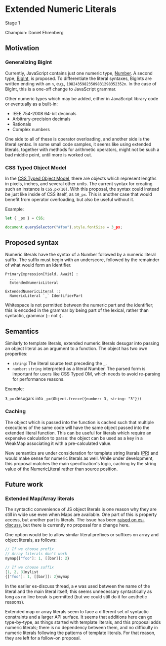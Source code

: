 # Extended Numeric Literals

Stage 1

Champion: Daniel Ehrenberg

## Motivation

### Generalizing BigInt

Currently, JavaScript contains just one numeric type, [Number](https://developer.mozilla.org/en-US/docs/Web/JavaScript/Reference/Global_Objects/Number). A second type, [BigInt](https://github.com/tc39/proposal-bigint), is proposed. To differentiate the literal syntaxes, BigInts are written ending with an `n`, e.g., `19824359823509831298352352n`. In the case of BigInt, this is a one-off change to JavaScript grammar.

Other numeric types which may be added, either in JavaScript library code or eventually as a built-in:
- IEEE 754-2008 64-bit decimals
- Arbitrary-precision decimals
- Rationals
- Complex numbers

One side to all of these is operator overloading, and another side is the literal syntax. In some small code samples, it seems like using extended literals, together with methods for arithmetic operators, might not be such a bad middle point, until more is worked out.

### CSS Typed Object Model

In the [CSS Typed Object Model](https://drafts.css-houdini.org/css-typed-om/#numeric-factory), there are objects which represent lengths in pixels, inches, and several other units. The current syntax for creating such an instance is `CSS.px(10)`. With this proposal, the syntax could instead be just like inside of CSS itself, as `10_px`. This is another case that would benefit from operator overloading, but also be useful without it.

Example:

```js
let { _px } = CSS;

document.querySelector("#foo").style.fontSize = 3_px;
```

## Proposed syntax

Numeric literals have the syntax of a Number followed by a numeric literal suffix. The suffix must begin with an underscore, followed by the remainder of what would form an Identifier.

```
PrimaryExpression[Yield, Await] :
  ...
  ExtendedNumericLiteral

ExtendedNumericLiteral ::
  NumericLiteral `_` IdentifierPart
```

Whitespace is not permitted between the numeric part and the identifier; this is encoded in the grammar by being part of the lexical, rather than syntactic, grammar (:: not :).

## Semantics

Similarly to template literals, extended numeric literals desugar into passing an object literal as an argument to a function. The object has two own properties:
- `string`: The literal source text preceding the `_`.
- `number`: `string` interpreted as a literal Number. The parsed form is important for users like CSS Typed OM, which needs to avoid re-parsing for performance reasons.

Example:

`3_px` desugars into `_px(Object.freeze({number: 3, string: "3"}))`

### Caching

The object which is passed into the function is cached such that multiple executions of the same code will have the same object passed into the extended literal function. This can be useful for literals which require an expensive calculation to parse: the object can be used as a key in a WeakMap associating it with a pre-calculated value.

New semantics are under consideration for template string literals ([PR](https://github.com/tc39/ecma262/pull/890)) and would make sense for numeric literals as well. While under development, this proposal matches the main specification's logic, caching by the string value of the NumericLiteral rather than source position.

## Future work

### Extended Map/Array literals

The syntactic convenience of JS object literals is one reason why they are still in wide use even when Maps are available. One part of this is property access, but another part is literals. The issue has been [raised on es-discuss](https://esdiscuss.org/topic/map-literal), but there is currently no proposal for a change here.

One option would be to allow similar literal prefixes or suffixes on array and object literals, as follows:

```js
// If we choose prefix
// Array literals don't work
mymap{["foo"]: 1, [[bar]]: 2}

// If we choose suffix
[1, 2, 3]mylist
{["foo"]: 1, [[bar]]: 2}mymap
```

In the earlier es-discuss thread, a `#` was used between the name of the literal and the main literal itself; this seems unnecessary syntactically as long as no line break is permitted (but we could still do it for aesthetic reasons).

Extended map or array literals seem to face a different set of syntactic constraints and a larger API surface. It seems that additions here can go type-by-type, as things started with template literals, and this proposal adds numeric literals; there is no dependency between them, and no difficulty in numeric literals following the patterns of template literals. For that reason, they are left for a follow-on proposal.
